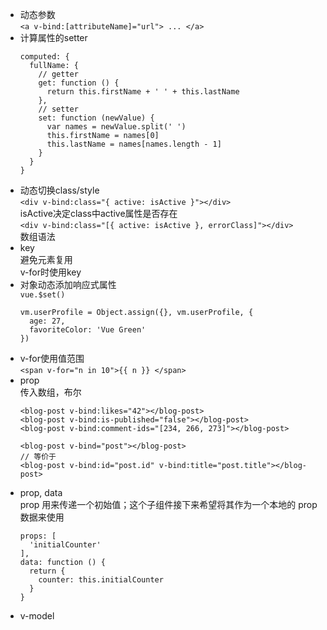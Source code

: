 - 动态参数  
```<a v-bind:[attributeName]="url"> ... </a>```
- 计算属性的setter  
  ```
  computed: {
    fullName: {
      // getter
      get: function () {
        return this.firstName + ' ' + this.lastName
      },
      // setter
      set: function (newValue) {
        var names = newValue.split(' ')
        this.firstName = names[0]
        this.lastName = names[names.length - 1]
      }
    }
  }
  ```  
- 动态切换class/style    
```<div v-bind:class="{ active: isActive }"></div>```  
isActive决定class中active属性是否存在  
```<div v-bind:class="[{ active: isActive }, errorClass]"></div>```  
数组语法  
- key  
避免元素复用  
v-for时使用key  
- 对象动态添加响应式属性  
```vue.$set()```  
  ```
  vm.userProfile = Object.assign({}, vm.userProfile, {
    age: 27,
    favoriteColor: 'Vue Green'
  })
  ```  
- v-for使用值范围   
```<span v-for="n in 10">{{ n }} </span>```  
- prop    
传入数组，布尔     
  ```
  <blog-post v-bind:likes="42"></blog-post> 
  <blog-post v-bind:is-published="false"></blog-post>   
  <blog-post v-bind:comment-ids="[234, 266, 273]"></blog-post>
  ```  
  ```
  <blog-post v-bind="post"></blog-post>
  // 等价于
  <blog-post v-bind:id="post.id" v-bind:title="post.title"></blog-post>
  ```
- prop, data  
prop 用来传递一个初始值；这个子组件接下来希望将其作为一个本地的 prop 数据来使用  
  ```
  props: [
    'initialCounter'
  ],
  data: function () {
    return {
      counter: this.initialCounter
    }
  }
  ```
- v-model  
